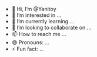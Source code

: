 - 👋 Hi, I’m @Yanitoy
- 👀 I’m interested in ...
- 🌱 I’m currently learning ...
- 💞️ I’m looking to collaborate on ...
- 📫 How to reach me ...
- 😄 Pronouns: ...
- ⚡ Fun fact: ...

<!---
Yanitoy/Yanitoy is a ✨ special ✨ repository because its `README.md` (this file) appears on your GitHub profile.
You can click the Preview link to take a look at your changes.
--->
